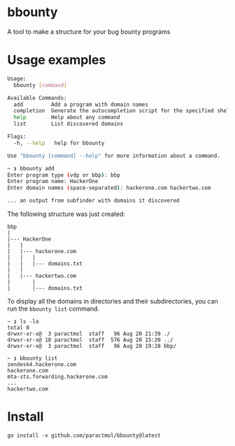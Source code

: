 # bbounty
A tool to make a structure for your bug bounty programs

# Usage examples

```bash
Usage:
  bbounty [command]

Available Commands:
  add         Add a program with domain names
  completion  Generate the autocompletion script for the specified shell
  help        Help about any command
  list        List discovered domains

Flags:
  -h, --help   help for bbounty

Use "bbounty [command] --help" for more information about a command.

~ ❯ bbounty add
Enter program type (vdp or bbp): bbp
Enter program name: HackerOne
Enter domain names (space-separated): hackerone.com hackertwo.com

... an output from subfinder with domains it discovered
```

The following structure was just created:

```
bbp
|
|--- HackerOne
|   |
|   |--- hackerone.com
|   |   |
|   |   |--- domains.txt
|   |
|   |--- hackertwo.com
|       |
|       |--- domains.txt
```

To display all the domains in directories and their subdirectories, you can run the `bbounty list` command.


```fish
~ ❯ ls -la
total 0
drwxr-xr-x@  3 paractmol  staff   96 Aug 20 21:39 ./
drwxr-xr-x@ 18 paractmol  staff  576 Aug 20 15:20 ../
drwxr-xr-x@  3 paractmol  staff   96 Aug 20 19:28 bbp/

~ ❯ bbounty list
zendesk4.hackerone.com
hackerone.com
mta-sts.forwarding.hackerone.com
...
hackertwo.com
```

# Install

`go install -v github.com/paractmol/bbounty@latest`